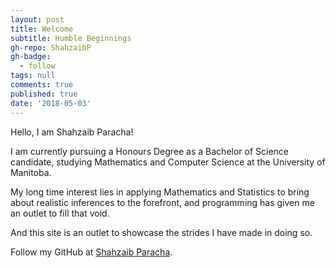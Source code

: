 ```yaml
---
layout: post
title: Welcome
subtitle: Humble Beginnings
gh-repo: ShahzaibP
gh-badge:
  - follow
tags: null
comments: true
published: true
date: '2018-05-03'
---
```

Hello, I am Shahzaib Paracha!

I am currently pursuing a Honours Degree as a Bachelor of Science candidate, studying Mathematics and Computer Science at the University of Manitoba.

My long time interest lies in applying Mathematics and Statistics to bring about realistic inferences to the forefront, and programming has given me an outlet to fill that void.

And this site is an outlet to showcase the strides I have made in doing so.

Follow my GitHub at [Shahzaib Paracha](https://github.com/ShahzaibP).
